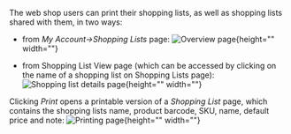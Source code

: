 The web shop users can print their shopping lists, as well as shopping lists shared with them, in two ways:

* from *My Account→Shopping Lists* page:
![Overview page](https://spryker.s3.eu-central-1.amazonaws.com/docs/Features/Shopping+List/Print+Shopping+List/Printing+a+Shopping+List+Feature+Overview/actions-overview-page.png){height="" width=""}

* from Shopping List View page (which can be accessed by clicking on the name of a shopping list on Shopping Lists page):
![Shopping list details page](https://spryker.s3.eu-central-1.amazonaws.com/docs/Features/Shopping+List/Print+Shopping+List/Printing+a+Shopping+List+Feature+Overview/shopping-list-details-page.png){height="" width=""}

Clicking *Print* opens a printable version of a *Shopping List* page, which contains the shopping lists name, product barcode, SKU, name, default price and note:
![Printing page](https://spryker.s3.eu-central-1.amazonaws.com/docs/Features/Shopping+List/Print+Shopping+List/Printing+a+Shopping+List+Feature+Overview/print.png){height="" width=""}

<!-- Last review date: Oct 9, 2018 by Ahmed Saaba, Helen Kravchenko -->